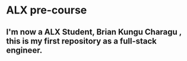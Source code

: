 # ALX pre-course
## I'm now a ALX Student, Brian Kungu Charagu , this is my first repository as a full-stack engineer.
